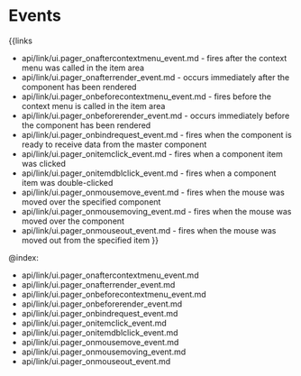 
Events
=======

{{links
- api/link/ui.pager_onaftercontextmenu_event.md - fires after the context menu was called in the item area
- api/link/ui.pager_onafterrender_event.md - occurs immediately after the component has been rendered
- api/link/ui.pager_onbeforecontextmenu_event.md - fires before the context menu is called in the item area
- api/link/ui.pager_onbeforerender_event.md - occurs immediately before the component has been rendered
- api/link/ui.pager_onbindrequest_event.md - fires when the component is ready to receive data from the master component
- api/link/ui.pager_onitemclick_event.md - fires when a component item was clicked
- api/link/ui.pager_onitemdblclick_event.md - fires when a component item was double-clicked
- api/link/ui.pager_onmousemove_event.md - fires when the mouse was moved over the specified component
- api/link/ui.pager_onmousemoving_event.md - fires when the mouse was moved over the component
- api/link/ui.pager_onmouseout_event.md - fires when the mouse was moved out from the specified item
}}

@index:
- api/link/ui.pager_onaftercontextmenu_event.md
- api/link/ui.pager_onafterrender_event.md
- api/link/ui.pager_onbeforecontextmenu_event.md
- api/link/ui.pager_onbeforerender_event.md
- api/link/ui.pager_onbindrequest_event.md
- api/link/ui.pager_onitemclick_event.md
- api/link/ui.pager_onitemdblclick_event.md
- api/link/ui.pager_onmousemove_event.md
- api/link/ui.pager_onmousemoving_event.md
- api/link/ui.pager_onmouseout_event.md


